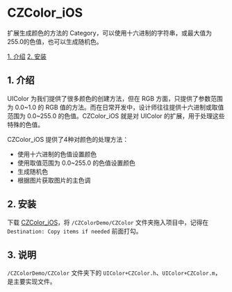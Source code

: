 # CZColor_iOS
扩展生成颜色的方法的 Category，可以使用十六进制的字符串，或最大值为255.0的色值，也可以生成随机色。

[1. 介绍](#1-介绍)
[2. 安装](#2-安装)

## 1. 介绍

UIColor 为我们提供了很多颜色的创建方法，但在 RGB 方面，只提供了参数范围为 0.0~1.0 的 RGB 值的方法。而在日常开发中，设计师往往提供十六进制或取值范围为 0.0~255.0 的色值。CZColor_iOS 就是对 UIColor 的扩展，用于处理这些特殊的色值。

CZColor_iOS 提供了4种对颜色的处理方法：

* 使用十六进制的色值设置颜色
* 使用取值范围为 0.0~255.0 的色值设置颜色
* 生成随机色
* 根据图片获取图片的主色调

## 2. 安装

下载 [CZColor_iOS](https://github.com/clayzhu/CZColor_iOS/archive/master.zip)，将 `/CZColorDemo/CZColor` 文件夹拖入项目中，记得在 `Destination: Copy items if needed` 前面打勾。

## 3. 说明

`/CZColorDemo/CZColor` 文件夹下的 `UIColor+CZColor.h`、`UIColor+CZColor.m`，是主要实现文件。


